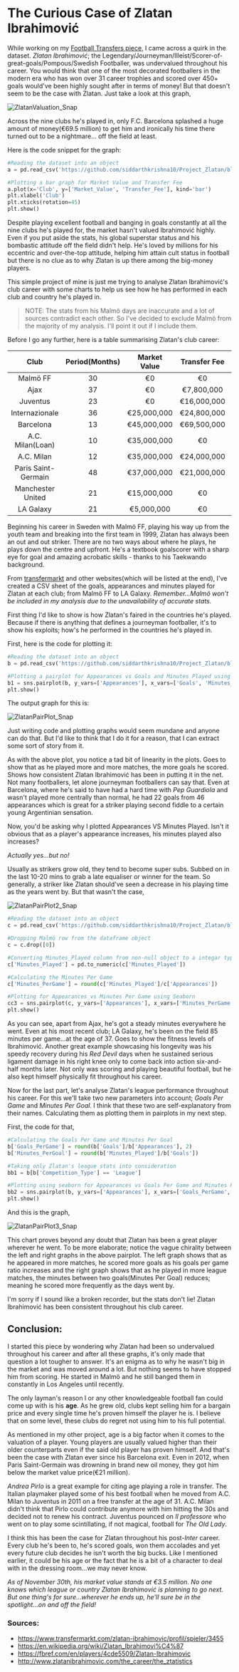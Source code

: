# The Curious Case of Zlatan Ibrahimović

While working on my [Football Transfers piece](https://github.com/siddarthkrishna10/Football_Transfers), I came across a quirk in the dataset. _Zlatan Ibrahimović_; the Legendary/Journeyman/Illeist/Scorer-of-great-goals/Pompous/Swedish Footballer, was undervalued throughout his career. You would think that one of the most decorated footballers in the modern era who has won over 31 career trophies and scored over 450+ goals would've been highly sought after in terms of money! But that doesn't seem to be the case with Zlatan. Just take a look at this graph,

![ZlatanValuation_Snap](https://github.com/siddarthkrishna10/Project_Zlatan/blob/master/Code/ZlatanValuation_Snap.PNG)

Across the nine clubs he's played in, only F.C. Barcelona splashed a huge amount of money(€69.5 million) to get him and ironically his time there turned out to be a nightmare... off the field at least.

Here is the code snippet for the graph:
```python
#Reading the dataset into an object
a = pd.read_csv('https://github.com/siddarthkrishna10/Project_Zlatan/blob/master/Code/ZlatanStat_Sheet.csv')

#Plotting a bar graph for Market Value and Transfer Fee
a.plot(x='Club', y=['Market_Value', 'Transfer_Fee'], kind='bar')
plt.xlabel('Club')
plt.xticks(rotation=45)
plt.show()
```

Despite playing excellent football and banging in goals constantly at all the nine clubs he's played for, the market hasn't valued Ibrahimović highly. Even if you put aside the stats, his global superstar status and his bombastic attitude off the field didn't help. He's loved by millions for his eccentric and over-the-top attitude, helping him attain cult status in football but there is no clue as to why Zlatan is up there among the big-money players.

This simple project of mine is just me trying to analyse Zlatan Ibrahimović's club career with some charts to help us see how he has performed in each club and country he's played in.

> NOTE: The stats from his Malmö days are inaccurate and a lot of sources contradict each other. So I've decided to exclude Malmö from the majority of my analysis. I'll point it out if I include them.

Before I go any further, here is a table summarising Zlatan's club career:

Club | Period(Months) | Market Value | Transfer Fee | Appearances | Minutes Played | Goals | Assists
:---: | :---: | :---: | :---: | :---: | :---: | :---: | :---: 
Malmö FF | 30 | €0 | €0 | 47 | NA | 18 | 3
Ajax | 37 | €0 | €7,800,000 | 110 | 7193 | 48 | 15
Juventus | 23 |  €0 | €16,000,000 | 92 | 6867 | 26 | 7
Internazionale | 36 | €25,000,000 | €24,800,000 | 117 | 9712 | 66 | 29
Barcelona | 13 |  €45,000,000 | €69,500,000 | 46 | 3334 | 22 | 13
A.C. Milan(Loan) | 10 |  €35,000,000 | €0 | 41 | 3394 | 21 | 12
A.C. Milan | 12 | €35,000,000 | €24,000,000 | 44 | 3807 | 35 | 12
Paris Saint-Germain | 48 | €37,000,000 | €21,000,000 | 180 | 15090 | 156 | 60
Manchester United | 21 |  €15,000,000 | €0 | 53 | 4034 | 29 | 10
LA Galaxy | 21 | €5,000,000 | €0 | 58 | 4933 | 53 | 15

Beginning his career in Sweden with Malmö FF, playing his way up from the youth team and breaking into the first team in 1999, Zlatan has always been an out and out striker. There are no two ways about where he plays, he plays down the centre and upfront. He's a textbook goalscorer with a sharp eye for goal and amazing acrobatic skills - thanks to his Taekwando background.

From [transfermarkt](https://www.transfermarkt.com/) and other websites(which will be listed at the end), I've created a CSV sheet of the goals, appearances and minutes played for Zlatan at each club; from Malmö FF to LA Galaxy. _Remember...Malmö won't be included in my analysis due to the unavailability of accurate stats._

First thing I'd like to show is how Zlatan's faired in the countries he's played. Because if there is anything that defines a journeyman footballer, it's to show his exploits; how's he performed in the countries he's played in.

First, here is the code for plotting it:

```python
#Reading the dataset into an object
b = pd.read_csv('https://github.com/siddarthkrishna10/Project_Zlatan/blob/master/Code/Zlatan_ClubComp.csv')

#Plotting a pairplot for Appearances vs Goals and Minutes Played using Seaborn
b1 = sns.pairplot(b, y_vars=['Appearances'], x_vars=['Goals', 'Minutes_Played'], hue="Country")
plt.show()
```

The output graph for this is:

![ZlatanPairPlot_Snap](https://github.com/siddarthkrishna10/Project_Zlatan/blob/master/Code/ZlatanPairPlot1_Snap.PNG)

Just writing code and plotting graphs would seem mundane and anyone can do that. But I'd like to think that I do it for a reason, that I can extract some sort of story from it.

As with the above plot, you notice a tad bit of linearity in the plots. Goes to show that as he played more and more matches, the more goals he scored. Shows how consistent Zlatan Ibrahimović has been in putting it in the net. Not many footballers, let alone journeyman footballers can say that. Even at Barcelona, where he's said to have had a hard time with _Pep Guardiola_ and wasn't played more centrally than normal, he had 22 goals from 46 appearances which is great for a striker playing second fiddle to a certain young Argentinian sensation.

Now, you'd be asking why I plotted Appearances VS Minutes Played. Isn't it obvious that as a player's appearance increases, his minutes played also increases?

_Actually yes...but no!_

Usually as strikers grow old, they tend to become super subs. Subbed on in the last 10-20 mins to grab a late equaliser or winner for the team. So generally, a striker like Zlatan should've seen a decrease in his playing time as the years went by. But that wasn't the case,

![ZlatanPairPlot2_Snap](https://github.com/siddarthkrishna10/Project_Zlatan/blob/master/Code/ZlatanPairPlot2_Snap.PNG)

```python
#Reading the dataset into an object
c = pd.read_csv('https://github.com/siddarthkrishna10/Project_Zlatan/blob/master/Code/ZlatanStat_Sheet.csv')

#Dropping Malmö row from the dataframe object
c = c.drop([0])

#Converting Minutes_Played column from non-null object to a integar type
c['Minutes_Played'] = pd.to_numeric(c['Minutes_Played'])

#Calculating the Minutes Per Game
c['Minutes_PerGame'] = round(c['Minutes_Played']/c['Appearances'])

#Plotting for Appearances vs Minutes Per Game using Seaborn
cc3 = sns.pairplot(c, y_vars=['Appearances'], x_vars=['Minutes_PerGame'], hue="Club")
plt.show()
```

As you can see, apart from Ajax, he's got a steady minutes everywhere he went. Even at his most recent club; LA Galaxy, he's been on the field 85 minutes per game...at the age of 37. Goes to show the fitness levels of Ibrahimović. Another great example showcasing his longevity was his speedy recovery during his _Red Devil_ days when he sustained serious ligament damage in his right knee only to come back into action six-and-half months later. Not only was scoring and playing beautiful football, but he also kept himself physically fit throughout his career.

Now for the last part, let's analyse Zlatan's league performance throughout his career. For this we'll take two new parameters into account; _Goals Per Game_ and _Minutes Per Goal_. I think that these two are self-explanatory from their names. Calculating them as plotting them in pairplots in my next step.

First, the code for that,

```python
#Calculating the Goals Per Game and Minutes Per Goal
b['Goals_PerGame'] = round(b['Goals']/b['Appearances'], 2)
b['Minutes_PerGoal'] = round(b['Minutes_Played']/b['Goals'])

#Taking only Zlatan's league stats into consideration
bb1 = b[b['Competition_Type'] == 'League']

#Plotting using seaborn for Appearances vs Goals Per Game and Minutes Per goal
bb2 = sns.pairplot(b, y_vars=['Appearances'], x_vars=['Goals_PerGame', 'Minutes_PerGoal'], hue="Club")
plt.show()
```

And this is the graph,

![ZlatanPairPlot3_Snap](https://github.com/siddarthkrishna10/Project_Zlatan/blob/master/Code/ZlatanPairPlot3_Snap.PNG)

This chart proves beyond any doubt that Zlatan has been a great player wherever he went. To be more elaborate; notice the vague chirality between the left and right graphs in the above pairplot. The left graph shows that as he appeared in more matches, he scored more goals as his goals per game ratio increases and the right graph shows that as he played in more league matches, the minutes between two goals(Minutes Per Goal) reduces; meaning he scored more frequently as the days went by.

I'm sorry if I sound like a broken recorder, but the stats don't lie! Zlatan Ibrahimović has been consistent throughout his club career. 

## Conclusion:

I started this piece by wondering why Zlatan had been so undervalued throughout his career and after all these graphs, it's only made that question a lot tougher to answer. It's an enigma as to why he wasn't big in the market and was moved around a lot. But nothing seems to have stopped him from scoring. He started in Malmö and he still banged them in constantly in Los Angeles until recently.

The only layman's reason I or any other knowledgeable football fan could come up with is his **age**. As he grew old, clubs kept selling him for a bargain price and every single time he's proven himself the player he is. I believe that on some level, these clubs do regret not using him to his full potential.

As mentioned in my other project, age is a big factor when it comes to the valuation of a player. Young players are usually valued higher than their older counterparts even if the said old player has proven himself. And that's been the case with Zlatan ever since his Barcelona exit. Even in 2012, when Paris Saint-Germain was drowning in brand new oil money, they got him below the market value price(€21 million). 

_Andrea Pirlo_ is a great example for citing age playing a role in transfer. The Italian playmaker played some of his best football when he moved from A.C. Milan to Juventus in 2011 on a free transfer at the age of 31. A.C. Milan didn't think that Pirlo could contribute anymore with him hitting the 30s and decided not to renew his contract. Juventus pounced on _Il professore_ who went on to play some scintillating, if not magical, football for _The Old Lady_.

I think this has been the case for Zlatan throughout his post-_Inter_ career. Every club he's been to, he's scored goals, won them accolades and yet every future club decides he isn't worth the big bucks. Like I mentioned earlier, it could be his age or the fact that he is a bit of a character to deal with in the dressing room...we may never know.

_As of November 30th, his market value stands at €3.5 million. No one knows which league or country Zlatan Ibrahimović is planning to go next. But one thing's for sure...wherever he ends up, he'll sure be in the spotlight...on and off the field!_

### Sources:
- https://www.transfermarkt.com/zlatan-ibrahimovic/profil/spieler/3455
- https://en.wikipedia.org/wiki/Zlatan_Ibrahimovi%C4%87
- https://fbref.com/en/players/4cde5509/Zlatan-Ibrahimovic
- http://www.zlatanibrahimovic.com/the_career/the_ztatistics

